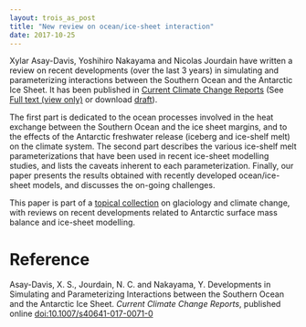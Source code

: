 ```yaml
---
layout: trois_as_post
title: "New review on ocean/ice-sheet interaction"
date: 2017-10-25
---
```


Xylar Asay-Davis, Yoshihiro Nakayama and Nicolas Jourdain have written a review on recent developments (over the last 3 years) in simulating and parameterizing interactions between the Southern Ocean and the Antarctic Ice Sheet. It has been published in [Current Climate Change Reports][1] (See [Full text (view only)][4] or download [draft][2]). 

The first part is dedicated to the ocean processes involved in the heat exchange between the Southern Ocean and the ice sheet margins, and to the effects of the Antarctic freshwater release (iceberg and ice-shelf melt) on the climate system. The second part describes the various ice-shelf melt parameterizations that have been used in recent ice-sheet modelling studies, and lists the caveats inherent to each parameterization. Finally, our paper presents the results obtained with recently developed ocean/ice-sheet models, and discusses the on-going challenges. 

This paper is part of a [topical collection][3] on glaciology and climate change, with reviews on recent developments related to Antarctic surface mass balance and ice-sheet modelling.

# Reference
Asay-Davis, X. S., Jourdain, N. C. and Nakayama, Y. Developments in Simulating and Parameterizing Interactions between the Southern Ocean and the Antarctic Ice Sheet. _Current Climate Change Reports_, published online [doi:10.1007/s40641-017-0071-0][1]


[1]: https://doi.org/10.1007/s40641-017-0071-0
[2]: https://mycore.core-cloud.net/index.php/s/sFFqqSuNubuklVG
[3]: https://link.springer.com/journal/40641/topicalCollection/AC_c5819e8f7dcffef432f0bf4cffe36cb1
[4]: http://rdcu.be/xzM6
